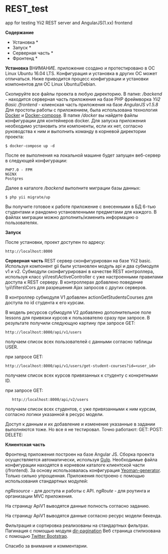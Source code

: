 # REST_test
app for testing Yii2 REST server and AngularJS(1.xx) frontend

****Содержание****
* Установка *
* Запуск *
* Серверная часть *
* Фронтенд *

**Установка**
ВНИМАНИЕ. приложение создано и протестировано в ОС Linux Ubuntu 16.04 LTS. Конфигурация и установка в других ОС может отличаться. Ниже приводится процесс конфигурации и установки компонентов для ОС Linux Ubuntu/Debian.

Скопируйте все файлы проекта в любую директорию.
В папке:
  _/backend_ - находится серверная часть приложения на базе PHP фреймворка _Yii2 Basic_
  _/frontend_ - клиенская часть приложения на базе _AngularJS v1.5.8_
Для простоты работы с приложением, была использована технология [Docker](www.docker.com) и [Docker-compose](https://github.com/docker/compose).
В папке _/docker_ вы найдете файлы конфигурации для контейнеров docker. 
Для запуска приложения необходимо установить эти компоненты, если их нет, согласно руководства к ним  и выполнить комaнду в корневой директории проекта:

    $ docker-compose up -d
    
После ее выполнения на локальной машине будет запущен веб-сервер в следующей конфигурации:

    PHP7.0 - FPM
    NGINX
    Postgres

Далее в каталоге _/backend_ выполните миграции базы данных:

    $ php yii migrate/up
    
Вы получите готовое к работе приложение с внесенными в БД 6-тью студентами и рандомно установленными предметами для каждого.
В файлах миграции можно дополнить/изменить информацию о пользователях.
    
**Запуск**

После установки, проект доступен по адресу:

    http://localhost:8000
    
**Серверная часть**
REST сервер сконфигурирован на базе Yii2 basic. Используя компонент gii были установлен модуль api и два субмодуля v1 и v2. Субмодули сконфигурировані в качестве REST контроллера, используя класс yii\rest\ActiveController с уже настроенными правилами доступа к REST серверу.
В контроллерах добавлено поведение \yii\filters\Cors для разрешения Ajax запросов с других серверов.

В контроллер субмодуля V1 добавлен actionGetStudentsCourses для доступа по id студента к его курсам.

В модель ресурсов субмодуля V2 добавлено дополнительное поле lessons для привязки курсов к пользователю сразу при запросе.
В результате получили следующую картину
  при запросе GET:
  
    http://localhost:8000/api/v1/users
    
получаем список всех пользователей с данными согласно таблицы USER.
  
  при запросе GET: 
  
    http://localhost:8000/api/v1/users/get-student-courses?id=<user_id> 

получаем список всех курсов привязанных к студенту с конкретными ID.
    
   при запросе GET: 
     
       http://localhost:8000/api/v2/users 
       
получаем список всех студентов, с уже привязанными к ним курсам, согласно логики указанной в ресурс модели.

Доступ к данным и их добавление и изменение указанные в задании выполняются тоже. Но все я не тестировал. Точно работают:
 GET:
 POST: 
 DELETE:
 
**Клиентская часть** 

Фронтенд приложения построен на базе Angular JS. Сборка проекта осуществляется автоматически, используя [Gulp](https://github.com/gulpjs/gulp).
Необходимые файла конфигурации находятся в корневом каталоге клиентской части (/frontend). За основу использовалась конфигурация [Yeoman-generator](https://github.com/yeoman/generator-angular). Только сильно упрощенная.
Приложения построено с помощью использования стандартных модулей:

_ngResource_ - для доступа и работы с API.
_ngRoute_ - для роутинга и организации MVC приложения.

На страницу ApiV1 выводятся данные полность согласно заданию.

На страницу ApiV1 выводятся данные согласно ресурс модели бекенда.

Фильтрация и сортировка реализованы на стандартных фильтрах.
Пагинация с помощью модуля [dir-pagination](https://github.com/michaelbromley/angularUtils/tree/master/src/directives/pagination)
Веб страница стилизована с помощью [Twitter Bootstrap](http://getbootstrap.com/).


Спасибо за внимание и комментарии.

